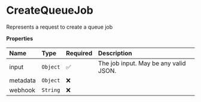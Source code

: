 # CreateQueueJob

Represents a request to create a queue job

**Properties**

| Name     | Type     | Required | Description                           |
| :------- | :------- | :------- | :------------------------------------ |
| input    | `Object` | ✅       | The job input. May be any valid JSON. |
| metadata | `Object` | ❌       |                                       |
| webhook  | `String` | ❌       |                                       |
